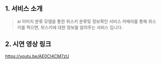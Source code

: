 ## 1. 서비스 소개
> ai 이미지 분류 모델을 통한 위스키 분류및 정보확인 서비스
카메라를 통해 위스키를 찍으면, 위스키에 대한 정보를 알려주는 서비스 입니다.

## 2. 시연 영상 링크
https://youtu.be/AE0CI4CM7zU
